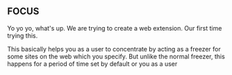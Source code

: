 ## FOCUS
Yo yo yo, what's up. We are trying to create a web extension. Our first time trying this.

This basically helps you as a user to concentrate by acting as a freezer for some sites on the web which you specify. But unlike the normal freezer, this happens for a period of time set by default or you as a user
